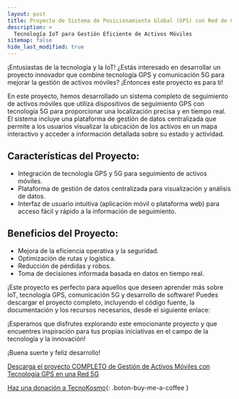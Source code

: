 ```yaml
---
layout: post
title: Proyecto de Sistema de Posicionamiento Global (GPS) con Red de Comunicación 5G
description: >
  Tecnología IoT para Gestión Eficiente de Activos Móviles
sitemap: false
hide_last_modified: true
---
```


¡Entusiastas de la tecnología y la IoT!
¿Estás interesado en desarrollar un proyecto innovador que combine tecnología GPS y comunicación 5G para mejorar la gestión de activos móviles? ¡Entonces este proyecto es para ti!

En este proyecto, hemos desarrollado un sistema completo de seguimiento de activos móviles que utiliza dispositivos de seguimiento GPS con tecnología 5G para proporcionar una localización precisa y en tiempo real. El sistema incluye una plataforma de gestión de datos centralizada que permite a los usuarios visualizar la ubicación de los activos en un mapa interactivo y acceder a información detallada sobre su estado y actividad.

## Características del Proyecto: ## 
- Integración de tecnología GPS y 5G para seguimiento de activos móviles.
- Plataforma de gestión de datos centralizada para visualización y análisis de datos.
- Interfaz de usuario intuitiva (aplicación móvil o plataforma web) para acceso fácil y rápido a la información de seguimiento.

## Beneficios del Proyecto: ##  
- Mejora de la eficiencia operativa y la seguridad.
- Optimización de rutas y logística.
- Reducción de pérdidas y robos.
- Toma de decisiones informada basada en datos en tiempo real.

¡Este proyecto es perfecto para aquellos que deseen aprender más sobre IoT, tecnología GPS, comunicación 5G y desarrollo de software! Puedes descargar el proyecto completo, incluyendo el código fuente, la documentación y los recursos necesarios, desde el siguiente enlace:

¡Esperamos que disfrutes explorando este emocionante proyecto y que encuentres inspiración para tus propias iniciativas en el campo de la tecnología y la innovación!

¡Buena suerte y feliz desarrollo!

[Descarga el proyecto COMPLETO de Gestión de Activos Móviles con Tecnología GPS en una Red 5G]()

[Haz una donación a TecnoKosmo](https://www.buymeacoffee.com/nain.taleb){: .boton-buy-me-a-coffee }

<object data="../gestionActivosMovilesGPS_5G.pdf" width="100%" height="600" type='application/pdf'></object>
